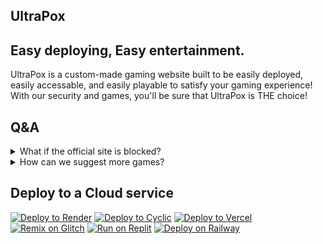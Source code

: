 ## UltraPox

## Easy deploying, Easy entertainment.

UltraPox is a custom-made gaming website built to be easily deployed, easily accessable, and easily playable to satisfy your gaming experience!
With our security and games, you'll be sure that UltraPox is THE choice!

## Q&A

<details>
  <summary>What if the official site is blocked?</summary>

  ### Use it in a proxy, or deploy it with this repo. You can do that in one click with our buttons below.
</details>

<details>
  <summary>How can we suggest more games?</summary>

  ### You can suggest anything you're thinking of in our suggestions page. It just can't be as big as fnf ☠️
</details>


## Deploy to a Cloud service
[![Deploy to Render](https://binbashbanana.github.io/deploy-buttons/buttons/remade/render.svg)](https://render.com/deploy?repo=[https://github.com/P1xel10/UltraPox/)
[![Deploy to Cyclic](https://binbashbanana.github.io/deploy-buttons/buttons/remade/cyclic.svg)](https://app.cyclic.sh/api/app/deploy/P1xel10/UltraPox)
[![Deploy to Vercel](https://binbashbanana.github.io/deploy-buttons/buttons/remade/vercel.svg)](https://vercel.com/new/clone?repository-url=[https://github.com/P1xel10/UltraPox)
[![Remix on Glitch](https://binbashbanana.github.io/deploy-buttons/buttons/remade/glitch.svg)](https://glitch.com/edit/#!/import/github//P1xel10/UltraPox)
[![Run on Replit](https://binbashbanana.github.io/deploy-buttons/buttons/remade/replit.svg)](https://replit.com/github/https://github.com/P1xel10/UltraPox)
[![Deploy on Railway](https://binbashbanana.github.io/deploy-buttons/buttons/remade/railway.svg)](https://railway.app/new/template?template=https://github.com/P1xel10/UltraPox/)
